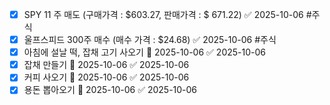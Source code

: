 - [x] SPY 11 주 매도 (구매가격 : $603.27, 판매가격 : $ 671.22) ✅ 2025-10-06 #주식
- [x] 울프스피드 300주 매수 (매수 가격 : $24.68) ✅ 2025-10-06 #주식
- [x] 아침에 설날 떡, 잡채 고기 사오기 📅 2025-10-06 ✅ 2025-10-06
- [x] 잡채 만들기 📅 2025-10-06 ✅ 2025-10-06
- [x] 커피 사오기 📅 2025-10-06 ✅ 2025-10-06
- [x] 용돈 뽑아오기 📅 2025-10-06 ✅ 2025-10-06